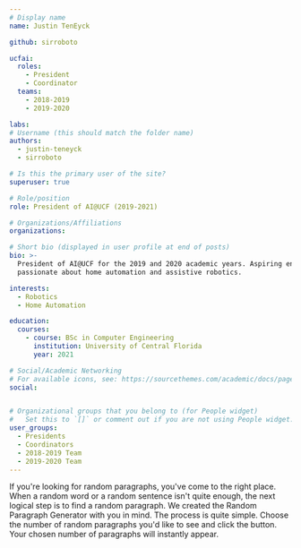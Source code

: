 ```yaml
---
# Display name
name: Justin TenEyck

github: sirroboto

ucfai:
  roles:
    - President
    - Coordinator
  teams:
    - 2018-2019
    - 2019-2020

labs:
# Username (this should match the folder name)
authors:
  - justin-teneyck
  - sirroboto

# Is this the primary user of the site?
superuser: true

# Role/position
role: President of AI@UCF (2019-2021)

# Organizations/Affiliations
organizations:

# Short bio (displayed in user profile at end of posts)
bio: >-
  President of AI@UCF for the 2019 and 2020 academic years. Aspiring entrepreneur
  passionate about home automation and assistive robotics.

interests:
  - Robotics
  - Home Automation

education:
  courses:
    - course: BSc in Computer Engineering
      institution: University of Central Florida
      year: 2021

# Social/Academic Networking
# For available icons, see: https://sourcethemes.com/academic/docs/page-builder/#icons
social:


# Organizational groups that you belong to (for People widget)
#   Set this to `[]` or comment out if you are not using People widget.
user_groups:
  - Presidents
  - Coordinators
  - 2018-2019 Team
  - 2019-2020 Team
---
```


If you're looking for random paragraphs, you've come to the right place. When a random
word or a random sentence isn't quite enough, the next logical step is to find a random
paragraph. We created the Random Paragraph Generator with you in mind. The process is
quite simple. Choose the number of random paragraphs you'd like to see and click the
button. Your chosen number of paragraphs will instantly appear.
